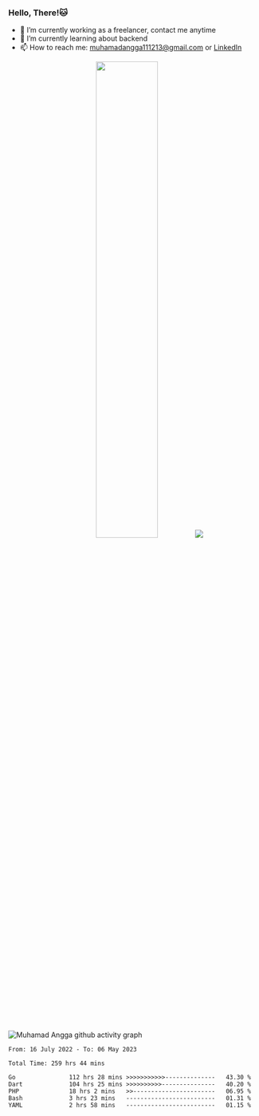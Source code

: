 
### Hello, There!🐱

- 🔭 I’m currently working as a freelancer, contact me anytime
- 🌱 I’m currently learning about backend
- 📫 How to reach me: [muhamadangga111213@gmail.com](mailto:muhamadangga111213@gmail.com) or [LinkedIn](https://www.linkedin.com/in/muhamad-angga)

<p align="center">
    <img width="49.5%" src="https://github-readme-stats.vercel.app/api?username=muhangga&count_private=true&theme=ocean_dark&show_icons=true" />
    &nbsp;
    <img src="https://github-readme-stats.vercel.app/api/top-langs/?username=muhangga&langs_count=8&layout=compact&theme=ocean_dark&show_icons=true" />
</p>

![Muhamad Angga github activity graph](https://github-readme-activity-graph.cyclic.app/graph?username=muhangga&custom_title=Angga&color=708090&theme=github-dark)


<!--START_SECTION:waka-->

```text
From: 16 July 2022 - To: 06 May 2023

Total Time: 259 hrs 44 mins

Go               112 hrs 28 mins >>>>>>>>>>>--------------   43.30 %
Dart             104 hrs 25 mins >>>>>>>>>>---------------   40.20 %
PHP              18 hrs 2 mins   >>-----------------------   06.95 %
Bash             3 hrs 23 mins   -------------------------   01.31 %
YAML             2 hrs 58 mins   -------------------------   01.15 %
```

<!--END_SECTION:waka-->
